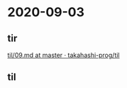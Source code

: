 # 2020-09-03

## tir
[til/09\.md at master · takahashi\-prog/til](https://github.com/takahashi-prog/til/blob/master/tir/2020/09.md#03)

## til